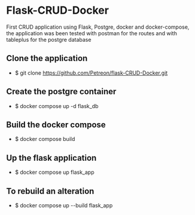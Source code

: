 # Flask-CRUD-Docker
First CRUD application using Flask, Postgre, docker and docker-compose,
the application was been tested with postman for the routes and with tableplus
for the postgre database

## Clone the application
- $ git clone https://github.com/Petreon/flask-CRUD-Docker.git

## Create the postgre container
- $ docker compose up -d flask_db

## Build the docker compose
- $ docker compose build

## Up the flask application
- $ docker compose up flask_app

## To rebuild an alteration
- $ docker compose up --build flask_app